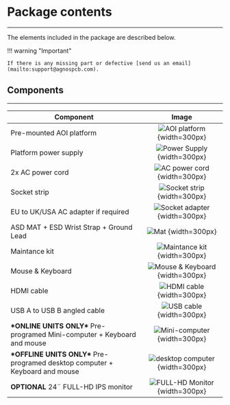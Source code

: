 #  **Package contents**
___

The elements included in the package are described below.

!!! warning "Important"

    If there is any missing part or defective [send us an email](mailto:support@agnospcb.com).

## **Components**
___

| Component | Image |
| --------- | :-----: |
| Pre-mounted AOI platform| ![AOI platform](assets/v7/4050-frame.jpg) {width=300px} |
|Platform power supply| ![Power Supply](assets/v7/power-supply.png) {width=300px}|
|2x AC power cord| ![AC power cord](assets/v7/eu-ac-cord.webp) {width=300px}|
| Socket strip | ![Socket strip](assets/v7/socket-strip.webp) {width=300px}|
| EU to UK/USA AC adapter if required | ![Socket adapter](assets/v7/ac-adapter.webp) {width=300px}|
| ASD MAT + ESD Wrist Strap + Ground Lead | ![Mat](assets/mat.png) {width=300px}|
| Maintance kit | ![Maintance kit](assets/v7/maintance-kit.jpg) {width=300px} |
| Mouse & Keyboard | ![Mouse & Keyboard ](assets/v7/mouse_keyboard.jpeg) {width=300px}|
|HDMI cable| ![HDMI cable](assets/hdmi.png) {width=300px}|
|USB A to USB B angled cable | ![USB cable](assets/v7/usb-angled.png) {width=300px}|
|  **\*ONLINE UNITS ONLY\*** Pre-programed Mini-computer + Keyboard and mouse | ![Mini-computer](assets/intel_nuc.png) {width=300px} |
|  **\*OFFLINE UNITS ONLY\*** Pre-programed desktop computer + Keyboard and mouse | ![desktop computer](assets/Hummer_pc.png) {width=300px} |
| **OPTIONAL** 24¨ FULL-HD IPS monitor |![FULL-HD Monitor](assets/asus_monitor.png) {width=300px} |


